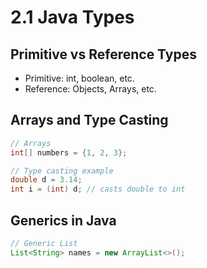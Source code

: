 # 2.1 Java Types

## Primitive vs Reference Types
- Primitive: int, boolean, etc.
- Reference: Objects, Arrays, etc.

## Arrays and Type Casting
```java
// Arrays
int[] numbers = {1, 2, 3};

// Type casting example
double d = 3.14;
int i = (int) d; // casts double to int
```

## Generics in Java
```java
// Generic List
List<String> names = new ArrayList<>();
```
</markdown>